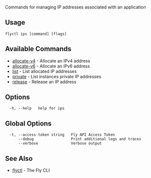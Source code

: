 Commands for managing IP addresses associated with an application

## Usage
~~~
flyctl ips [command] [flags]
~~~

## Available Commands
* [allocate-v4](/docs/flyctl/ips-allocate-v4/)	 - Allocate an IPv4 address
* [allocate-v6](/docs/flyctl/ips-allocate-v6/)	 - Allocate an IPv6 address
* [list](/docs/flyctl/ips-list/)	 - List allocated IP addresses
* [private](/docs/flyctl/ips-private/)	 - List instances private IP addresses
* [release](/docs/flyctl/ips-release/)	 - Release an IP address

## Options

~~~
  -h, --help   help for ips
~~~

## Global Options

~~~
  -t, --access-token string   Fly API Access Token
      --debug                 Print additional logs and traces
      --verbose               Verbose output
~~~

## See Also

* [flyctl](/docs/flyctl/help/)	 - The Fly CLI

